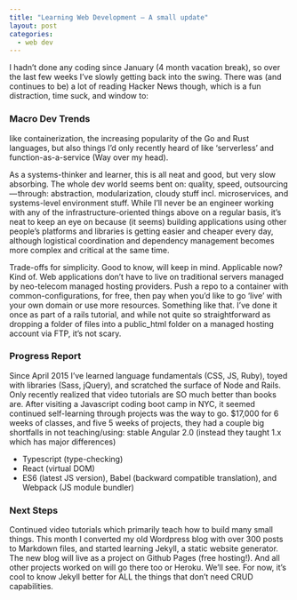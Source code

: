 ```yaml
---
title: "Learning Web Development — A small update"
layout: post
categories:
  - web dev
---
```


I hadn’t done any coding since January (4 month vacation break), so over the last few weeks I’ve slowly getting back into the swing. There was (and continues to be) a lot of reading Hacker News though, which is a fun distraction, time suck, and window to:

### Macro Dev Trends

like containerization, the increasing popularity of the Go and Rust languages, but also things I’d only recently heard of like ‘serverless’ and function-as-a-service (Way over my head).

As a systems-thinker and learner, this is all neat and good, but very slow absorbing. The whole dev world seems bent on: quality, speed, outsourcing — through: abstraction, modularization, cloudy stuff incl. microservices, and systems-level environment stuff.
While I’ll never be an engineer working with any of the infrastructure-oriented things above on a regular basis, it’s neat to keep an eye on because (it seems) building applications using other people’s platforms and libraries is getting easier and cheaper every day, although logistical coordination and dependency management becomes more complex and critical at the same time.

Trade-offs for simplicity. Good to know, will keep in mind. Applicable now? Kind of. Web applications don’t have to live on traditional servers managed by neo-telecom managed hosting providers. Push a repo to a container with common-configurations, for free, then pay when you’d like to go ‘live’ with your own domain or use more resources. Something like that. I’ve done it once as part of a rails tutorial, and while not quite so straightforward as dropping a folder of files into a public_html folder on a managed hosting account via FTP, it’s not scary.

### Progress Report

Since April 2015 I’ve learned language fundamentals (CSS, JS, Ruby), toyed with libraries (Sass, jQuery), and scratched the surface of Node and Rails. Only recently realized that video tutorials are SO much better than books are.
After visiting a Javascript coding boot camp in NYC, it seemed continued self-learning through projects was the way to go.
$17,000 for 6 weeks of classes, and five 5 weeks of projects, they had a couple big shortfalls in not teaching/using:
stable Angular 2.0 (instead they taught 1.x which has major differences)

* Typescript (type-checking)
* React (virtual DOM)
* ES6 (latest JS version), Babel (backward compatible translation), and Webpack (JS module bundler)

### Next Steps
Continued video tutorials which primarily teach how to build many small things.
This month I converted my old Wordpress blog with over 300 posts to Markdown files, and started learning Jekyll, a static website generator. The new blog will live as a project on Github Pages (free hosting!). And all other projects worked on will go there too or Heroku. We’ll see.
For now, it’s cool to know Jekyll better for ALL the things that don’t need CRUD capabilities.
